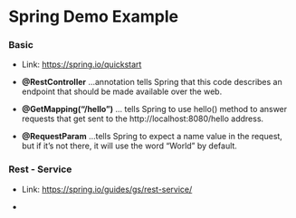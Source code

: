 # Spring Demo Example

### Basic

- Link: https://spring.io/quickstart

- **@RestController** ...annotation tells Spring that this code describes an endpoint that should be made available over the web.

- **@GetMapping(“/hello”)** ... tells Spring to use hello() method to answer requests that get sent to the http://localhost:8080/hello address.

- **@RequestParam** ...tells Spring to expect a name value in the request, but if it’s not there, it will use the word “World” by default.

### Rest - Service

- Link: https://spring.io/guides/gs/rest-service/

- 